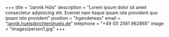 +++
title = "Jannik Hüls"
description = "Lorem ipsum dolor sit amet consectetur adipisicing elit. Eveniet nam itaque ipsam iste provident quo ipsam iste provident"
position = "Irgendetwas"
email = "jannik.huels@richtershuels.de"
telephone = "+49 (0) 2561 962865"
image = "images/person1.jpg"
+++